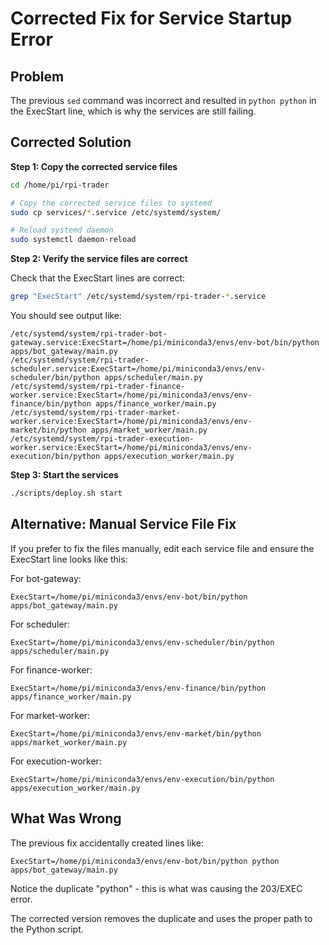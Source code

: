 # Corrected Fix for Service Startup Error

## Problem
The previous `sed` command was incorrect and resulted in `python python` in the ExecStart line, which is why the services are still failing.

## Corrected Solution

**Step 1: Copy the corrected service files**

```bash
cd /home/pi/rpi-trader

# Copy the corrected service files to systemd
sudo cp services/*.service /etc/systemd/system/

# Reload systemd daemon
sudo systemctl daemon-reload
```

**Step 2: Verify the service files are correct**

Check that the ExecStart lines are correct:

```bash
grep "ExecStart" /etc/systemd/system/rpi-trader-*.service
```

You should see output like:
```
/etc/systemd/system/rpi-trader-bot-gateway.service:ExecStart=/home/pi/miniconda3/envs/env-bot/bin/python apps/bot_gateway/main.py
/etc/systemd/system/rpi-trader-scheduler.service:ExecStart=/home/pi/miniconda3/envs/env-scheduler/bin/python apps/scheduler/main.py
/etc/systemd/system/rpi-trader-finance-worker.service:ExecStart=/home/pi/miniconda3/envs/env-finance/bin/python apps/finance_worker/main.py
/etc/systemd/system/rpi-trader-market-worker.service:ExecStart=/home/pi/miniconda3/envs/env-market/bin/python apps/market_worker/main.py
/etc/systemd/system/rpi-trader-execution-worker.service:ExecStart=/home/pi/miniconda3/envs/env-execution/bin/python apps/execution_worker/main.py
```

**Step 3: Start the services**

```bash
./scripts/deploy.sh start
```

## Alternative: Manual Service File Fix

If you prefer to fix the files manually, edit each service file and ensure the ExecStart line looks like this:

For bot-gateway:
```
ExecStart=/home/pi/miniconda3/envs/env-bot/bin/python apps/bot_gateway/main.py
```

For scheduler:
```
ExecStart=/home/pi/miniconda3/envs/env-scheduler/bin/python apps/scheduler/main.py
```

For finance-worker:
```
ExecStart=/home/pi/miniconda3/envs/env-finance/bin/python apps/finance_worker/main.py
```

For market-worker:
```
ExecStart=/home/pi/miniconda3/envs/env-market/bin/python apps/market_worker/main.py
```

For execution-worker:
```
ExecStart=/home/pi/miniconda3/envs/env-execution/bin/python apps/execution_worker/main.py
```

## What Was Wrong

The previous fix accidentally created lines like:
```
ExecStart=/home/pi/miniconda3/envs/env-bot/bin/python python apps/bot_gateway/main.py
```

Notice the duplicate "python" - this is what was causing the 203/EXEC error.

The corrected version removes the duplicate and uses the proper path to the Python script.

